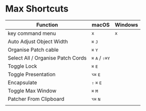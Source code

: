 # Max Shortcuts

<!-- TODO:
- Windows Shortcuts
- Split into subsections (object shortcuts), patcher shortcuts etc...
-->

| Function                          | macOS                                                            | Windows |
| --------------------------------- | ---------------------------------------------------------------- | ------- |
| key command menu                  | `x`                                                              | `x`     |
| Auto Adjust Object Width          | <kbd>⌘</kbd> <kbd>J</kbd>                                        |         |
| Organise Patch cable              | <kbd>⌘</kbd> <kbd>Y</kbd>
| Select All / Organise Patch Cords | <kbd>⌘</kbd> <kbd>A</kbd> / <kbd>⇧</kbd><kbd>⌘</kbd><kbd>Y</kbd> |         |
| Toggle Lock                       | <kbd>⌘</kbd> <kbd>E</kbd>                                        |         |
| Toggle Presentation               | <kbd>⌥</kbd><kbd>⌘</kbd> <kbd>E</kbd>                            |         |
| Encapsulate                       | <kbd>⇧</kbd> <kbd>⌘</kbd> <kbd>E</kbd>                           |         |
| Toggle Max Window                 | <kbd>⌘</kbd> <kbd>M</kbd>                                        |         |
| Patcher From Clipboard            | <kbd>⌥</kbd><kbd>⌘</kbd> <kbd>N</kbd>                            |         |
|                                   |                                                                  |         |

